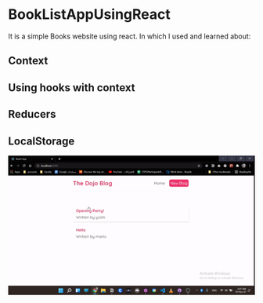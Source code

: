 # BookListAppUsingReact
It is a simple Books website using react.
In which I used and learned about:
## Context
## Using hooks with context
## Reducers
## LocalStorage
![Alt Text](https://github.com/HazemAbdo/BlogsWebsiteUsingReact/blob/main/ezgif.com-gif-maker.gif)
